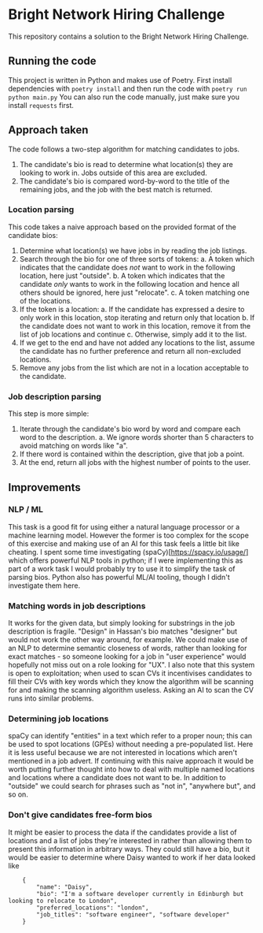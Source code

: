 # Bright Network Hiring Challenge
This repository contains a solution to the Bright Network Hiring Challenge.

## Running the code
This project is written in Python and makes use of Poetry.
First install dependencies with `poetry install` and then run the code with `poetry run python main.py`
You can also run the code manually, just make sure you install `requests` first.

## Approach taken
The code follows a two-step algorithm for matching candidates to jobs.
1. The candidate's bio is read to determine what location(s) they are looking to work in. Jobs outside of this area are excluded.
2. The candidate's bio is compared word-by-word to the title of the remaining jobs, and the job with the best match is returned.

### Location parsing
This code takes a naive approach based on the provided format of the candidate bios:
1. Determine what location(s) we have jobs in by reading the job listings.
2. Search through the bio for one of three sorts of tokens:
  a. A token which indicates that the candidate does *not* want to work in the following location, here just "outside".
  b. A token which indicates that the candidate *only* wants to work in the following location and hence all others should be ignored, here just "relocate".
  c. A token matching one of the locations.
3. If the token is a location:
  a. If the candidate has expressed a desire to only work in this location, stop iterating and return only that location
  b. If the candidate does not want to work in this location, remove it from the list of job locations and continue
  c. Otherwise, simply add it to the list.
4. If we get to the end and have not added any locations to the list, assume the candidate has no further preference and return all non-excluded locations.
5. Remove any jobs from the list which are not in a location acceptable to the candidate.

### Job description parsing
This step is more simple:
1. Iterate through the candidate's bio word by word and compare each word to the description.
  a. We ignore words shorter than 5 characters to avoid matching on words like "a".
2. If there word is contained within the description, give that job a point.
3. At the end, return all jobs with the highest number of points to the user.

## Improvements
### NLP / ML
This task is a good fit for using either a natural language processor or a machine learning model. However the former is too complex for the scope of this exercise and making use of an AI for this task feels a little bit like cheating.
I spent some time investigating (spaCy)[https://spacy.io/usage/] which offers powerful NLP tools in python; if I were implementing this as part of a work task I would probably try to use it to simplify the task of parsing bios. Python also has powerful ML/AI tooling, though I didn't investigate them here.

### Matching words in job descriptions
It works for the given data, but simply looking for substrings in the job description is fragile. "Design" in Hassan's bio matches "designer" but would not work the other way around, for example. We could make use of an NLP to determine semantic closeness of words, rather than looking for exact matches - so someone looking for a job in "user experience" would hopefully not miss out on a role looking for "UX". 
I also note that this system is open to exploitation; when used to scan CVs it incentivises candidates to fill their CVs with key words which they know the algorithm will be scanning for and making the scanning algorithm useless. Asking an AI to scan the CV runs into similar problems.

### Determining job locations
spaCy can identify "entities" in a text which refer to a proper noun; this can be used to spot locations (GPEs) without needing a pre-populated list. Here it is less useful because we are not interested in locations which aren't mentioned in a job advert.
If continuing with this naive approach it would be worth putting further thought into how to deal with multiple named locations and locations where a candidate does not want to be. In addition to "outside" we could search for phrases such as "not in", "anywhere but", and so on.

### Don't give candidates free-form bios
It might be easier to process the data if the candidates provide a list of locations and a list of jobs they're interested in rather than allowing them to present this information in arbitrary ways. They could still have a bio, but it would be easier to determine where Daisy wanted to work if her data looked like
```
    {
        "name": "Daisy",
        "bio": "I'm a software developer currently in Edinburgh but looking to relocate to London",
        "preferred_locations": "london",
        "job_titles": "software engineer", "software developer"
    }
```
